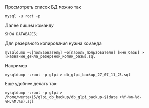 Просмотреть список БД можно так
```
mysql -u root -p
```
Далее пишем команду
```
SHOW DATABASES;
```
Для резервного копирования нужна команда
```
mysqldump –u[пользователь] –p[пароль_пользователя] [имя_базы] > [название_файла_резервной_копии_базы].sql
```
Например
```
mysqldump -uroot -p glpi > db_glpi_backup_27_07_11_25.sql
```
Еще удобнее делать так:
```
mysqldump -uroot -p glpi > /home/wertex15/glpi_db_backup/db_glpi_backup-$(date +%Y-%m-%d-%H.%M.%S).sql
```

